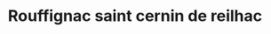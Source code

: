---
title: Rouffignac saint cernin de reilhac
url: /rouffignac-saint-cernin-de-reilhac/
latitude: 45.043
longitude: 0.982
---